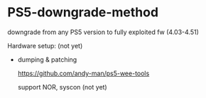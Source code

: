 # PS5-downgrade-method

downgrade from any PS5 version to fully exploited fw (4.03-4.51)

Hardware setup: (not yet)

- dumping & patching

  https://github.com/andy-man/ps5-wee-tools

  support NOR, syscon (not yet)
